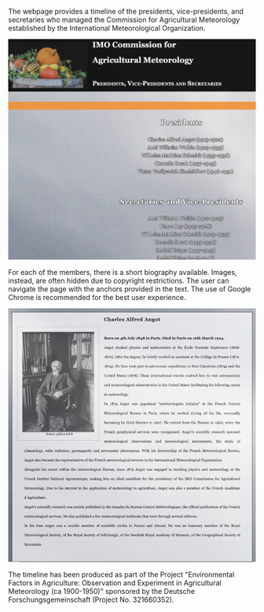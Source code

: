 The webpage provides a timeline of the presidents, vice-presidents, and secretaries who managed the Commission for Agricultural Meteorology established by the International Meteorological Organization.

![](timeline_opening.png)

For each of the members, there is a short biography available. Images, instead, are often hidden due to copyright restrictions. The user can navigate the page with the anchors provided in the text. The use of Google Chrome is recommended for the best user experience.

![](example.png)

The timeline has been produced as part of the Project "Environmental Factors in Agriculture: Observation and Experiment in Agricultural Meteorology (ca 1900-1950)" sponsored by the Deutsche Forschungsgemeinschaft (Project No. 321660352).
